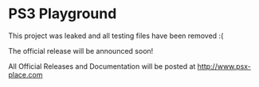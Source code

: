 # PS3 Playground


This project was leaked and all testing files have been removed :(


The official release will be announced soon!



All Official Releases and Documentation will be posted at http://www.psx-place.com
